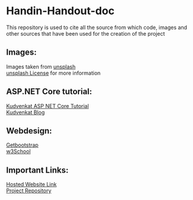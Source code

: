 # Handin-Handout-doc

This repository is used to cite all the source from which code, images and other sources that have been used for the creation of the project

## Images:
Images taken from [unsplash](https://unsplash.com/) <br>
[unsplash License](https://unsplash.com/license) for more information <br>

## ASP.NET Core tutorial:
[Kudvenkat ASP NET Core Tutorial](https://www.youtube.com/watch?v=4IgC2Q5-yDE&list=PL6n9fhu94yhVkdrusLaQsfERmL_Jh4XmU&ab_channel=kudvenkat)<br>
[Kudvenkat Blog](https://csharp-video-tutorials.blogspot.com/2019/01/main-method-in-aspnet-core.html)<br>

## Webdesign:
[Getbootstrap](https://getbootstrap.com/docs/5.0/getting-started/introduction/)<br>
[w3School](https://www.w3schools.com/)<br>

## Important Links:
[Hosted Website Link](https://handinhandout.azurewebsites.net/)<br>
[Project Repository](https://github.com/AbdulSuboor-Syed/HandIn-HandOut)<br>
